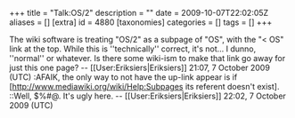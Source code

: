 +++
title = "Talk:OS/2"
description = ""
date = 2009-10-07T22:02:05Z
aliases = []
[extra]
id = 4880
[taxonomies]
categories = []
tags = []
+++

The wiki software is treating "OS/2" as a subpage of "OS", with the "&lt; OS" link at the top. While this is ''technically'' correct, it's not... I dunno, ''normal'' or whatever. Is there some wiki-ism to make that link go away for just this one page? -- [[User:Eriksiers|Eriksiers]] 21:07, 7 October 2009 (UTC)
:AFAIK, the only way to not have the up-link appear is if [http://www.mediawiki.org/wiki/Help:Subpages its referent doesn't exist].
::Well, $%#@. It's ugly here. -- [[User:Eriksiers|Eriksiers]] 22:02, 7 October 2009 (UTC)
